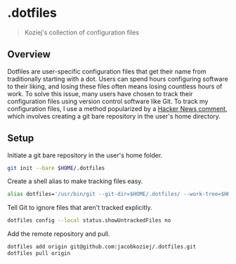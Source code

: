 # .dotfiles
> Koziej's collection of configuration files

## Overview
Dotfiles are user-specific configuration files that get their name from traditionally starting with a dot.
Users can spend hours configuring software to their liking, and losing these files often means losing countless hours of work.
To solve this issue, many users have chosen to track their configuration files using version control software like Git.
To track my configuration files, I use a method popularized by a [Hacker News comment](https://news.ycombinator.com/item?id=11070797), which involves creating a git bare repository in the user's home directory.

## Setup
Initiate a git bare repository in the user's home folder.
```sh
git init --bare $HOME/.dotfiles
```
Create a shell alias to make tracking files easy.
```sh
alias dotfiles='/usr/bin/git --git-dir=$HOME/.dotfiles/ --work-tree=$HOME'
```
Tell Git to ignore files that aren't tracked explicitly.
```sh
dotfiles config --local status.showUntrackedFiles no
```
Add the remote repository and pull.
```sh
dotfiles add origin git@github.com:jacobkoziej/.dotfiles.git
dotfiles pull origin
```
